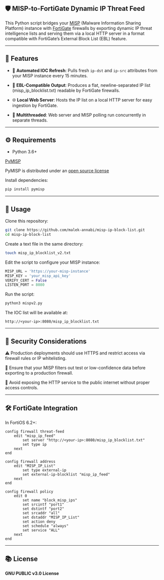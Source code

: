 ## 🛡️ MISP-to-FortiGate Dynamic IP Threat Feed
This Python script bridges your [MISP](https://github.com/MISP/MISP) (Malware Information Sharing Platform) instance with [FortiGate](https://www.fortinet.com/products/firewall/fortigate) firewalls by exporting dynamic IP threat intelligence lists and serving them via a local HTTP server in a format compatible with FortiGate’s External Block List (EBL) feature.

---
## 🔧 Features
- 🔁 **Automated IOC Refresh**: Pulls fresh `ip-dst` and `ip-src` attributes from your MISP instance every 15 minutes.

- 📄 **EBL-Compatible Output**: Produces a flat, newline-separated IP list (misp_ip_blocklist.txt) readable by FortiGate firewalls.

- 🌐 **Local Web Server**: Hosts the IP list on a local HTTP server for easy ingestion by FortiGate.

- 🧵 **Multithreaded**: Web server and MISP polling run concurrently in separate threads.
---

## ⚙️ Requirements
- Python 3.6+

[PyMISP](https://github.com/MISP/PyMISP)

PyMISP is distributed under an [open source license](https://github.com/MISP/PyMISP/blob/main/LICENSE)

Install dependencies:

```bash
pip install pymisp
```
---

## 🚀 Usage

Clone this repository:

```bash
git clone https://github.com/malek-annabi/misp-ip-block-list.git
cd misp-ip-block-list
```
Create a text file in the same directory:

```bash
touch misp_ip_blocklist_v2.txt
```

Edit the script to configure your MISP instance:

```python
MISP_URL = 'https://your-misp-instance'
MISP_KEY = 'your_misp_api_key'
VERIFY_CERT = False
LISTEN_PORT = 8080
```
Run the script:

```bash
python3 mispv2.py
```

The IOC list will be available at:

```
http://<your-ip>:8080/misp_ip_blocklist.txt
```
---

## 🔐 Security Considerations
⚠️ Production deployments should use HTTPS and restrict access via firewall rules or IP whitelisting.

🧼 Ensure that your MISP filters out test or low-confidence data before exporting to a production firewall.

🔐 Avoid exposing the HTTP service to the public internet without proper access controls.

---

## 🛠️ FortiGate Integration
In FortiOS 6.2+:

```Fortigate CLI
config firewall threat-feed
    edit "misp_ip_feed"
        set server "http://<your-ip>:8080/misp_ip_blocklist.txt"
        set type ip
    next
end

config firewall address
    edit "MISP_IP_List"
        set type external-ip
        set external-ip-blocklist "misp_ip_feed"
    next
end

config firewall policy
    edit 0
        set name "block_misp_ips"
        set srcintf "port1"
        set dstintf "port2"
        set srcaddr "all"
        set dstaddr "MISP_IP_List"
        set action deny
        set schedule "always"
        set service "ALL"
    next
end
```
---
## 📚 License
**GNU PUBLIC v3.0 License**

